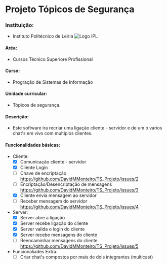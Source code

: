 # Projeto Tópicos de Segurança
### Instituição:
- Instituto Politécnico de Leiria 
![Logo IPL](https://www.ipleiria.pt/wp-content/uploads/2022/04/estg_h.svg)
#### Aréa:
- Cursos Técnico Superiore Profissional
#### Curso:
- Progração de Sistemas de Informação
#### Unidade curricular:
- Tópicos de segurança.
#### Descrição:
- Este software ira recriar uma ligação cliente - servidor e de um o varios chat's em vivo com multiplos clientes.

#### Funcionalidades básicas:
  * Cliente:
    - [x] Comunicação cliente - servidor
    - [x] Cliente Login
    - [ ] Chave de encriptação https://github.com/DavidMMonteiro/TS_Projeto/issues/2
    - [ ] Encriptação/Desencriptação de mensagens https://github.com/DavidMMonteiro/TS_Projeto/issues/3
    - [x] Cliente envia mensagem ao servidor
    - [ ] Receber mensagem do servidor https://github.com/DavidMMonteiro/TS_Projeto/issues/4
  * Server:
    - [x] Server abre a ligação
    - [x] Server recebe ligação do cliente
    - [x] Server valida o login do cliente
    - [x] Server recebe mensagens do cliente
    - [ ] Reencaminhar mensagens do cliente https://github.com/DavidMMonteiro/TS_Projeto/issues/5
* Funcionaliades Extra:
  - [ ] Criar chat's compostos por mais de dois integrantes (multicast)
